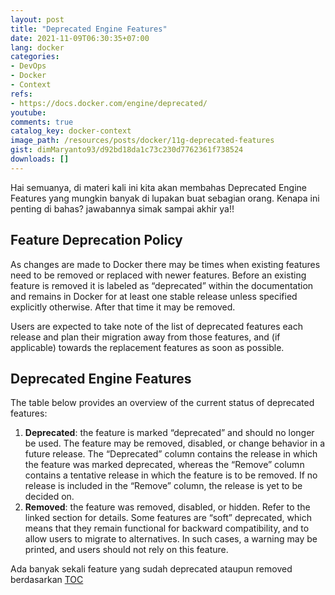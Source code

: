 ```yaml
---
layout: post
title: "Deprecated Engine Features"
date: 2021-11-09T06:30:35+07:00
lang: docker
categories:
- DevOps
- Docker
- Context
refs: 
- https://docs.docker.com/engine/deprecated/
youtube: 
comments: true
catalog_key: docker-context
image_path: /resources/posts/docker/11g-deprecated-features
gist: dimMaryanto93/d92bd18da1c73c230d7762361f738524
downloads: []
---
```


Hai semuanya, di materi kali ini kita akan membahas Deprecated Engine Features yang mungkin banyak di lupakan buat sebagian orang. Kenapa ini penting di bahas? jawabannya simak sampai akhir ya!!

## Feature Deprecation Policy

As changes are made to Docker there may be times when existing features need to be removed or replaced with newer features. Before an existing feature is removed it is labeled as “deprecated” within the documentation and remains in Docker for at least one stable release unless specified explicitly otherwise. After that time it may be removed.

Users are expected to take note of the list of deprecated features each release and plan their migration away from those features, and (if applicable) towards the replacement features as soon as possible.

## Deprecated Engine Features

The table below provides an overview of the current status of deprecated features:

1. **Deprecated**: the feature is marked “deprecated” and should no longer be used. The feature may be removed, disabled, or change behavior in a future release. The “Deprecated” column contains the release in which the feature was marked deprecated, whereas the “Remove” column contains a tentative release in which the feature is to be removed. If no release is included in the “Remove” column, the release is yet to be decided on.
2. **Removed**: the feature was removed, disabled, or hidden. Refer to the linked section for details. Some features are “soft” deprecated, which means that they remain functional for backward compatibility, and to allow users to migrate to alternatives. In such cases, a warning may be printed, and users should not rely on this feature.

Ada banyak sekali feature yang sudah deprecated ataupun removed berdasarkan [TOC](https://docs.docker.com/engine/deprecated/#deprecated-engine-features-1)